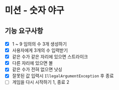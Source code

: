 # 미션 - 숫자 야구

## 기능 요구사항

- [X] 1 ~ 9 임의의 수 3개 생성하기
- [X] 사용자에게 3개의 수 입력받기
- [X]  같은 수가 같은 자리에 있으면 스트라이크
- [X]  다른 자리에 있으면 볼
- [X]  같은 수가 전혀 없으면 낫싱
- [X]  잘못된 값 입력시 `IllegalArgumentException` 후 종료
- [ ]  게임을 다시 시작하기 1, 종료 2